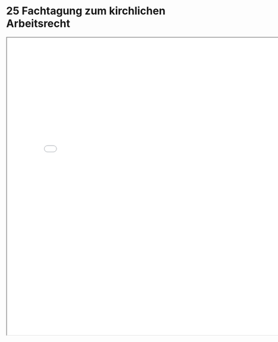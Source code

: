# 25 Fachtagung zum kirchlichen Arbeitsrecht
<iframe src="map_kirchentagung" height="800" width="800"></iframe> 

